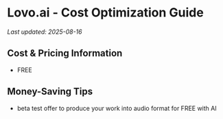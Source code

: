 # Lovo.ai - Cost Optimization Guide

*Last updated: 2025-08-16*

## Cost & Pricing Information

- FREE

## Money-Saving Tips

- beta test offer to produce your work into audio format for FREE with AI

